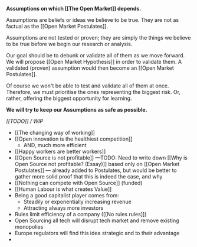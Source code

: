 
**Assumptions on which [[The Open Market]] depends.**

Assumptions are beliefs or ideas we believe to be true.
They are not as factual as the [[Open Market Postulates]].

Assumptions are not tested or proven; they are simply the things we believe to be true before we begin our research or analysis.

Our goal should be to debunk or validate all of them as we move forward.
We will propose [[Open Market Hypothesis]] in order to validate them.
A validated (proven) assumption would then become an [[Open Market Postulates]].

Of course we won't be able to test and validate all of them at once.
Therefore, we must prioritise the ones representing the biggest risk.
Or, rather, offering the biggest opportunity for learning. 

**We will try to keep our Assumptions as safe as possible.**

_[[TODO]] / WIP_

- [[The changing way of working]]
- [[Open innovation is the healthiest competition]]
	- AND, much more efficient
- [[Happy workers are better workers]]
- [[Open Source is not profitable]] —TODO: Need to write down [[Why is Open Source not profitable? (Essay)]] based only on [[Open Market Postulates]] — already added to Postulates, but would be better to gather more solid proof that this is indeed the case, and why
- [[Nothing can compete with Open Source]] (funded)
- [[Human Labour is what creates Value]]
- Being a good capitalist player comes from:
	- Steadily or exponentially increasing revenue
	- Attracting always more investors
- Rules limit efficiency of a company ([[No rules rules]])
- Open Sourcing all tech will disrupt tech market and remove existing monopolies
- Europe regulators will find this idea strategic and to their advantage
- 
